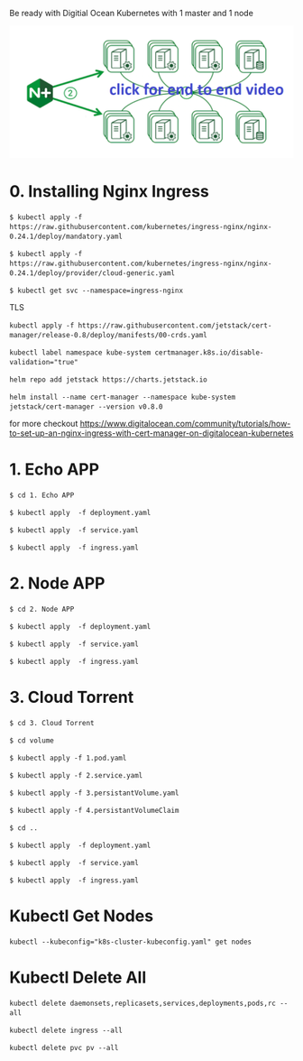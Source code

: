 Be ready with Digitial Ocean Kubernetes with 1 master and 1 node

[![React Json Dynamic Forms](https://raw.githubusercontent.com/prabaprakash/Kubernetes-With-Serivce-Mesh/master/service_mesh.png)](https://youtu.be/vRhaYKEewHI)

# 0. Installing Nginx Ingress

`$ kubectl apply -f https://raw.githubusercontent.com/kubernetes/ingress-nginx/nginx-0.24.1/deploy/mandatory.yaml`

`$ kubectl apply -f https://raw.githubusercontent.com/kubernetes/ingress-nginx/nginx-0.24.1/deploy/provider/cloud-generic.yaml`

`$ kubectl get svc --namespace=ingress-nginx`

TLS

`kubectl apply -f https://raw.githubusercontent.com/jetstack/cert-manager/release-0.8/deploy/manifests/00-crds.yaml`

`kubectl label namespace kube-system certmanager.k8s.io/disable-validation="true"`

`helm repo add jetstack https://charts.jetstack.io`

`helm install --name cert-manager --namespace kube-system jetstack/cert-manager --version v0.8.0`

for more checkout https://www.digitalocean.com/community/tutorials/how-to-set-up-an-nginx-ingress-with-cert-manager-on-digitalocean-kubernetes



# 1. Echo APP

`$ cd 1. Echo APP`

`$ kubectl apply  -f deployment.yaml`

`$ kubectl apply  -f service.yaml`

`$ kubectl apply  -f ingress.yaml`

# 2. Node APP

`$ cd 2. Node APP`

`$ kubectl apply  -f deployment.yaml`

`$ kubectl apply  -f service.yaml`

`$ kubectl apply  -f ingress.yaml`

# 3. Cloud Torrent

`$ cd 3. Cloud Torrent`

`$ cd volume`

`$ kubectl apply -f 1.pod.yaml`

`$ kubectl apply -f 2.service.yaml`

`$ kubectl apply -f 3.persistantVolume.yaml`

`$ kubectl apply -f 4.persistantVolumeClaim`

`$ cd ..`

`$ kubectl apply  -f deployment.yaml`

`$ kubectl apply  -f service.yaml`

`$ kubectl apply  -f ingress.yaml`


# Kubectl Get Nodes

`kubectl --kubeconfig="k8s-cluster-kubeconfig.yaml" get nodes`


# Kubectl Delete All

`kubectl delete daemonsets,replicasets,services,deployments,pods,rc --all`

`kubectl delete ingress --all`

`kubectl delete pvc pv --all`


